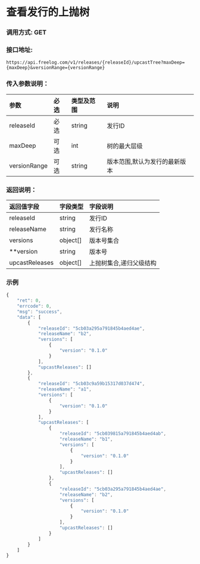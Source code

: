 # 查看发行的上抛树

### 调用方式: GET

### 接口地址:

```
https://api.freelog.com/v1/releases/{releaseId}/upcastTree?maxDeep={maxDeep}&versionRange={versionRange}
```

### 传入参数说明：
| 参数 | 必选 | 类型及范围 | 说明 |
| :--- | :--- | :--- | :--- |
|releaseId|必选|string|发行ID|
|maxDeep|可选|int|树的最大层级|
|versionRange|可选|string|版本范围,默认为发行的最新版本|


### 返回说明：
| 返回值字段 | 字段类型 | 字段说明 |
| :--- | :--- | :--- |
| releaseId | string | 发行ID|
| releaseName | string | 发行名称|
| versions | object[] | 版本号集合 |
| **version | string | 版本号 |
| upcastReleases | object[] | 上抛树集合,递归父级结构 |

### 示例

```js
{
    "ret": 0,
    "errcode": 0,
    "msg": "success",
    "data": [
        {
            "releaseId": "5cb03a295a791845b4aed4ae",
            "releaseName": "b2",
            "versions": [
                {
                    "version": "0.1.0"
                }
            ],
            "upcastReleases": []
        },
        {
            "releaseId": "5cb03c9a59b15317d037d474",
            "releaseName": "a1",
            "versions": [
                {
                    "version": "0.1.0"
                }
            ],
            "upcastReleases": [
                {
                    "releaseId": "5cb039815a791845b4aed4ab",
                    "releaseName": "b1",
                    "versions": [
                        {
                            "version": "0.1.0"
                        }
                    ],
                    "upcastReleases": []
                },
                {
                    "releaseId": "5cb03a295a791845b4aed4ae",
                    "releaseName": "b2",
                    "versions": [
                        {
                            "version": "0.1.0"
                        }
                    ],
                    "upcastReleases": []
                }
            ]
        }
    ]
}
```